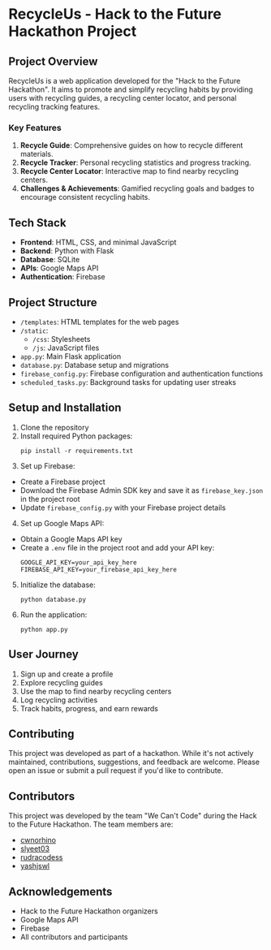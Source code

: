 # RecycleUs - Hack to the Future Hackathon Project

## Project Overview

RecycleUs is a web application developed for the "Hack to the Future Hackathon". It aims to promote and simplify recycling habits by providing users with recycling guides, a recycling center locator, and personal recycling tracking features.

### Key Features

1. **Recycle Guide**: Comprehensive guides on how to recycle different materials.
2. **Recycle Tracker**: Personal recycling statistics and progress tracking.
3. **Recycle Center Locator**: Interactive map to find nearby recycling centers.
4. **Challenges & Achievements**: Gamified recycling goals and badges to encourage consistent recycling habits.

## Tech Stack

- **Frontend**: HTML, CSS, and minimal JavaScript
- **Backend**: Python with Flask
- **Database**: SQLite
- **APIs**: Google Maps API
- **Authentication**: Firebase

## Project Structure

- `/templates`: HTML templates for the web pages
- `/static`: 
  - `/css`: Stylesheets
  - `/js`: JavaScript files
- `app.py`: Main Flask application
- `database.py`: Database setup and migrations
- `firebase_config.py`: Firebase configuration and authentication functions
- `scheduled_tasks.py`: Background tasks for updating user streaks

## Setup and Installation

1. Clone the repository
2. Install required Python packages:
    ```
    pip install -r requirements.txt
    ```
3. Set up Firebase:
- Create a Firebase project
- Download the Firebase Admin SDK key and save it as `firebase_key.json` in the project root
- Update `firebase_config.py` with your Firebase project details
4. Set up Google Maps API:
- Obtain a Google Maps API key
- Create a `.env` file in the project root and add your API key:
    ```
    GOOGLE_API_KEY=your_api_key_here
    FIREBASE_API_KEY=your_firebase_api_key_here
    ```
5. Initialize the database: 
    ```
    python database.py
    ```
6. Run the application:
    ```
    python app.py
    ```
## User Journey

1. Sign up and create a profile
2. Explore recycling guides
3. Use the map to find nearby recycling centers
4. Log recycling activities
5. Track habits, progress, and earn rewards

## Contributing

This project was developed as part of a hackathon. While it's not actively maintained, contributions, suggestions, and feedback are welcome. Please open an issue or submit a pull request if you'd like to contribute.

## Contributors

This project was developed by the team "We Can't Code" during the Hack to the Future Hackathon. The team members are:

- [cwnorhino](https://github.com/cwnorhino)
- [slyeet03](https://github.com/slyeet03)
- [rudracodess](https://github.com/rudracodess)
- [yashjswl](https://www.linkedin.com/in/yashjswl)

## Acknowledgements

- Hack to the Future Hackathon organizers
- Google Maps API
- Firebase
- All contributors and participants
